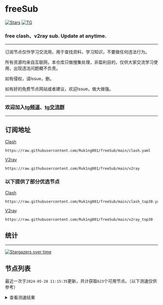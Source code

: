 # freeSub
[![Stars](https://img.shields.io/github/stars/Ruk1ng001/freeSub)](https://github.com/Ruk1ng001/freeSub/stargazers)
[![TG](https://img.shields.io/badge/Telegram-gray?logo=Telegram)](https://t.me/Ruk1ng001)
### free clash、v2ray sub. Update at anytime.

---

订阅节点仅作学习交流用，用于查找资料，学习知识，不要做任何违法行为。

所有资源均来自互联网，本仓库只做搜集处理，非盈利目的，仅供大家交流学习使用，出现违法问题概不负责。

如有侵权，请Issue，删。

如有好的免费节点网站或者建议，欢迎Issue，做大做强。

---

### 欢迎加入[tg频道](https://t.me/Ruk1ng001)、[tg交流群](https://t.me/+-e-b04EE5Cw2NmU1)

---

## 订阅地址
[Clash](https://raw.githubusercontent.com/Ruk1ng001/freeSub/main/clash.yaml)
```
https://raw.githubusercontent.com/Ruk1ng001/freeSub/main/clash.yaml
```
[V2ray](https://raw.githubusercontent.com/Ruk1ng001/freeSub/main/v2ray)
```
https://raw.githubusercontent.com/Ruk1ng001/freeSub/main/v2ray
```
### 以下提供了部分优选节点

[Clash](https://raw.githubusercontent.com/Ruk1ng001/freeSub/main/clash_top30.yaml)
```
https://raw.githubusercontent.com/Ruk1ng001/freeSub/main/clash_top30.yaml
```
[V2ray](https://raw.githubusercontent.com/Ruk1ng001/freeSub/main/v2ray_top30)
```
https://raw.githubusercontent.com/Ruk1ng001/freeSub/main/v2ray_top30
```

## 统计

---

[![Stargazers over time](https://starchart.cc/Ruk1ng001/freeSub.svg)](https://starchart.cc/Ruk1ng001/freeSub)

## 节点列表

最近一次于`2024-05-28 11:15:35`更新，共计获取`623`个可用节点。（以下测速仅供参考）

<details> <summary>查看测速结果</summary>

| 序号 | 节点 | 带宽 | 延迟 |
|:--:|:--:|:--:|:--:|
 | 1 | CN😈github.com/Ruk1ng001_1927071590 | 3.99MB/s | 600.00ms |
 | 2 | CN😈github.com/Ruk1ng001_-459987412 | 3.99MB/s | 664.00ms |
 | 3 | CN😈github.com/Ruk1ng001_-1818707261 | 3.96MB/s | 429.00ms |
 | 4 | CN😈github.com/Ruk1ng001_824627325 | 3.92MB/s | 680.00ms |
 | 5 | CN😈github.com/Ruk1ng001_1032082977 | 3.89MB/s | 546.00ms |
 | 6 | CN😈github.com/Ruk1ng001_660230916 | 3.88MB/s | 545.00ms |
 | 7 | CN😈github.com/Ruk1ng001_-152816684 | 3.83MB/s | 660.00ms |
 | 8 | Americas😈github.com/Ruk1ng001_1616343917 | 3.80MB/s | 570.00ms |
 | 9 | CN😈github.com/Ruk1ng001_-61013056 | 3.79MB/s | 662.00ms |
 | 10 | CN😈github.com/Ruk1ng001_-575303118 | 3.78MB/s | 648.00ms |
 | 11 | CN😈github.com/Ruk1ng001_121861259 | 3.73MB/s | 436.00ms |
 | 12 | CN😈github.com/Ruk1ng001_590316450 | 3.72MB/s | 501.00ms |
 | 13 | CN😈github.com/Ruk1ng001_916681039 | 3.70MB/s | 621.00ms |
 | 14 | CN😈github.com/Ruk1ng001_163791552 | 3.69MB/s | 507.00ms |
 | 15 | CN😈github.com/Ruk1ng001_-1017574049 | 3.69MB/s | 715.00ms |
 | 16 | CN😈github.com/Ruk1ng001_603029658 | 3.68MB/s | 653.00ms |
 | 17 | CN😈github.com/Ruk1ng001_-1034979795 | 3.67MB/s | 524.00ms |
 | 18 | JP😈github.com/Ruk1ng001_301141075 | 3.64MB/s | 794.00ms |
 | 19 | JP😈github.com/Ruk1ng001_-2108404563 | 3.62MB/s | 448.00ms |
 | 20 | Americas😈github.com/Ruk1ng001_-1086462338 | 3.61MB/s | 527.00ms |
 | 21 | CN😈github.com/Ruk1ng001_-1725807921 | 3.55MB/s | 669.00ms |
 | 22 | Americas😈github.com/Ruk1ng001_502405692 | 3.54MB/s | 626.00ms |
 | 23 | CN😈github.com/Ruk1ng001_-2113948591 | 3.50MB/s | 609.00ms |
 | 24 | Americas😈github.com/Ruk1ng001_-811961022 | 3.48MB/s | 545.00ms |
 | 25 | CA😈github.com/Ruk1ng001_463206943 | 3.46MB/s | 589.00ms |
 | 26 | CN😈github.com/Ruk1ng001_-1045089726 | 3.41MB/s | 527.00ms |
 | 27 | CN😈github.com/Ruk1ng001_1223709870 | 3.35MB/s | 693.00ms |
 | 28 | CN😈github.com/Ruk1ng001_695868137 | 3.33MB/s | 756.00ms |
 | 29 | HK😈github.com/Ruk1ng001_-1933063854 | 3.29MB/s | 512.00ms |
 | 30 | JP😈github.com/Ruk1ng001_-688274503 | 3.27MB/s | 647.00ms |
 | 31 | HK😈github.com/Ruk1ng001_1733955725 | 3.26MB/s | 541.00ms |
 | 32 | CH😈github.com/Ruk1ng001_-6495429 | 3.22MB/s | 2309.00ms |
 | 33 | CN😈github.com/Ruk1ng001_1755210456 | 3.17MB/s | 649.00ms |
 | 34 | JP😈github.com/Ruk1ng001_-1354406677 | 3.17MB/s | 543.00ms |
 | 35 | CN😈github.com/Ruk1ng001_739256692 | 3.16MB/s | 757.00ms |
 | 36 | Euro😈github.com/Ruk1ng001_368131660 | 3.13MB/s | 724.00ms |
 | 37 | CN😈github.com/Ruk1ng001_654932439 | 3.12MB/s | 565.00ms |
 | 38 | HK😈github.com/Ruk1ng001_-482122234 | 3.11MB/s | 364.00ms |
 | 39 | CN😈github.com/Ruk1ng001_-1279966270 | 3.06MB/s | 621.00ms |
 | 40 | CN😈github.com/Ruk1ng001_-1885305412 | 3.02MB/s | 703.00ms |
 | 41 | UM😈github.com/Ruk1ng001_-54414134 | 2.97MB/s | 483.00ms |
 | 42 | CN😈github.com/Ruk1ng001_1628061005 | 2.91MB/s | 594.00ms |
 | 43 | CN😈github.com/Ruk1ng001_-537046450 | 2.90MB/s | 752.00ms |
 | 44 | HK😈github.com/Ruk1ng001_1579372612 | 2.90MB/s | 407.00ms |
 | 45 | Americas😈github.com/Ruk1ng001_960327353 | 2.90MB/s | 682.00ms |
 | 46 | CN😈github.com/Ruk1ng001_482506552 | 2.90MB/s | 401.00ms |
 | 47 | Other😈github.com/Ruk1ng001_1005029611 | 2.89MB/s | 430.00ms |
 | 48 | UM😈github.com/Ruk1ng001_1583899179 | 2.86MB/s | 434.00ms |
 | 49 | CN😈github.com/Ruk1ng001_-75567146 | 2.85MB/s | 839.00ms |
 | 50 | CN😈github.com/Ruk1ng001_-1894441488 | 2.81MB/s | 2462.00ms |
 | 51 | CN😈github.com/Ruk1ng001_-616224414 | 2.63MB/s | 495.00ms |
 | 52 | CN😈github.com/Ruk1ng001_999422102 | 2.61MB/s | 889.00ms |
 | 53 | CN😈github.com/Ruk1ng001_-352071234 | 2.45MB/s | 797.00ms |
 | 54 | CH😈github.com/Ruk1ng001_40133612 | 2.40MB/s | 674.00ms |
 | 55 | CH😈github.com/Ruk1ng001_-552074238 | 2.39MB/s | 577.00ms |
 | 56 | KR😈github.com/Ruk1ng001_1227962923 | 2.38MB/s | 783.00ms |
 | 57 | CN😈github.com/Ruk1ng001_-1922129779 | 2.37MB/s | 840.00ms |
 | 58 | Americas😈github.com/Ruk1ng001_-101688596 | 2.36MB/s | 603.00ms |
 | 59 | CN😈github.com/Ruk1ng001_-2074365467 | 2.35MB/s | 653.00ms |
 | 60 | CN😈github.com/Ruk1ng001_-699643286 | 2.32MB/s | 753.00ms |
 | 61 | CN😈github.com/Ruk1ng001_1960369821 | 2.31MB/s | 395.00ms |
 | 62 | SG😈github.com/Ruk1ng001_-566724474 | 2.31MB/s | 489.00ms |
 | 63 | CN😈github.com/Ruk1ng001_265418649 | 2.30MB/s | 731.00ms |
 | 64 | JP😈github.com/Ruk1ng001_-1949256541 | 2.25MB/s | 676.00ms |
 | 65 | CN😈github.com/Ruk1ng001_355517233 | 2.24MB/s | 723.00ms |
 | 66 | JP😈github.com/Ruk1ng001_-1097748096 | 2.22MB/s | 682.00ms |
 | 67 | CN😈github.com/Ruk1ng001_365511842 | 2.20MB/s | 602.00ms |
 | 68 | CN😈github.com/Ruk1ng001_1271067315 | 2.14MB/s | 893.00ms |
 | 69 | UM😈github.com/Ruk1ng001_-357077676 | 2.12MB/s | 918.00ms |
 | 70 | CN😈github.com/Ruk1ng001_908931854 | 2.10MB/s | 793.00ms |
 | 71 | HK😈github.com/Ruk1ng001_-2087116798 | 2.07MB/s | 1276.00ms |
 | 72 | CN😈github.com/Ruk1ng001_1323890954 | 2.06MB/s | 795.00ms |
 | 73 | CN😈github.com/Ruk1ng001_-1518005797 | 2.04MB/s | 627.00ms |
 | 74 | CN😈github.com/Ruk1ng001_477943742 | 2.03MB/s | 834.00ms |
 | 75 | TW😈github.com/Ruk1ng001_823365205 | 2.03MB/s | 381.00ms |
 | 76 | CH😈github.com/Ruk1ng001_1238702783 | 2.00MB/s | 811.00ms |
 | 77 | SG😈github.com/Ruk1ng001_-2026700889 | 1.98MB/s | 393.00ms |
 | 78 | CN😈github.com/Ruk1ng001_-2066242510 | 1.98MB/s | 721.00ms |
 | 79 | HK😈github.com/Ruk1ng001_-902241499 | 1.96MB/s | 1170.00ms |
 | 80 | Americas😈github.com/Ruk1ng001_1704916662 | 1.95MB/s | 1838.00ms |
 | 81 | TW😈github.com/Ruk1ng001_-604235110 | 1.93MB/s | 352.00ms |
 | 82 | CN😈github.com/Ruk1ng001_1903292082 | 1.92MB/s | 531.00ms |
 | 83 | CN😈github.com/Ruk1ng001_1016221803 | 1.88MB/s | 837.00ms |
 | 84 | CH😈github.com/Ruk1ng001_146912623 | 1.88MB/s | 773.00ms |
 | 85 | CN😈github.com/Ruk1ng001_-25292998 | 1.84MB/s | 748.00ms |
 | 86 | CN😈github.com/Ruk1ng001_797834581 | 1.82MB/s | 873.00ms |
 | 87 | CN😈github.com/Ruk1ng001_1191613788 | 1.80MB/s | 918.00ms |
 | 88 | CN😈github.com/Ruk1ng001_-2055905747 | 1.74MB/s | 911.00ms |
 | 89 | UM😈github.com/Ruk1ng001_226075827 | 1.73MB/s | 1451.00ms |
 | 90 | JP😈github.com/Ruk1ng001_-1021714616 | 1.72MB/s | 671.00ms |
 | 91 | UM😈github.com/Ruk1ng001_824361151 | 1.72MB/s | 1445.00ms |
 | 92 | CN😈github.com/Ruk1ng001_18054409 | 1.72MB/s | 1015.00ms |
 | 93 | Other😈github.com/Ruk1ng001_-877574257 | 1.70MB/s | 618.00ms |
 | 94 | CN😈github.com/Ruk1ng001_825794549 | 1.67MB/s | 681.00ms |
 | 95 | JP😈github.com/Ruk1ng001_-1550569535 | 1.65MB/s | 752.00ms |
 | 96 | SG😈github.com/Ruk1ng001_-2065841208 | 1.63MB/s | 371.00ms |
 | 97 | CN😈github.com/Ruk1ng001_-481149240 | 1.63MB/s | 906.00ms |
 | 98 | CN😈github.com/Ruk1ng001_-364640778 | 1.59MB/s | 1158.00ms |
 | 99 | CA😈github.com/Ruk1ng001_-771505478 | 1.59MB/s | 1540.00ms |
 | 100 | US😈github.com/Ruk1ng001_-1461200492 | 1.58MB/s | 1204.00ms |
 | 101 | JP😈github.com/Ruk1ng001_-1057562907 | 1.58MB/s | 1068.00ms |
 | 102 | JP😈github.com/Ruk1ng001_2004102139 | 1.58MB/s | 486.00ms |
 | 103 | CN😈github.com/Ruk1ng001_-218722073 | 1.57MB/s | 898.00ms |
 | 104 | CA😈github.com/Ruk1ng001_432632295 | 1.56MB/s | 1228.00ms |
 | 105 | CN😈github.com/Ruk1ng001_-473564220 | 1.56MB/s | 1165.00ms |
 | 106 | CN😈github.com/Ruk1ng001_1072448742 | 1.55MB/s | 699.00ms |
 | 107 | CA😈github.com/Ruk1ng001_-1967456951 | 1.54MB/s | 1587.00ms |
 | 108 | CA😈github.com/Ruk1ng001_1024170753 | 1.54MB/s | 1280.00ms |
 | 109 | CN😈github.com/Ruk1ng001_-1457532390 | 1.54MB/s | 1019.00ms |
 | 110 | CA😈github.com/Ruk1ng001_1262241565 | 1.53MB/s | 1554.00ms |
 | 111 | JP😈github.com/Ruk1ng001_1938509145 | 1.53MB/s | 592.00ms |
 | 112 | CA😈github.com/Ruk1ng001_-1216419858 | 1.52MB/s | 1713.00ms |
 | 113 | CA😈github.com/Ruk1ng001_-896856930 | 1.52MB/s | 958.00ms |
 | 114 | CN😈github.com/Ruk1ng001_899571250 | 1.50MB/s | 674.00ms |
 | 115 | CA😈github.com/Ruk1ng001_-1952913694 | 1.49MB/s | 1245.00ms |
 | 116 | HK😈github.com/Ruk1ng001_193044642 | 1.49MB/s | 525.00ms |
 | 117 | CA😈github.com/Ruk1ng001_-398383811 | 1.48MB/s | 1237.00ms |
 | 118 | JP😈github.com/Ruk1ng001_-1303006505 | 1.48MB/s | 1402.00ms |
 | 119 | UM😈github.com/Ruk1ng001_-1974925505 | 1.47MB/s | 743.00ms |
 | 120 | CA😈github.com/Ruk1ng001_200979588 | 1.46MB/s | 1454.00ms |
 | 121 | CN😈github.com/Ruk1ng001_-759104754 | 1.45MB/s | 432.00ms |
 | 122 | CA😈github.com/Ruk1ng001_-925372737 | 1.44MB/s | 1274.00ms |
 | 123 | FR😈github.com/Ruk1ng001_-18351539 | 1.44MB/s | 1406.00ms |
 | 124 | CA😈github.com/Ruk1ng001_-1335804858 | 1.41MB/s | 908.00ms |
 | 125 | JP😈github.com/Ruk1ng001_1866555579 | 1.40MB/s | 1449.00ms |
 | 126 | CA😈github.com/Ruk1ng001_-1787101752 | 1.39MB/s | 1839.00ms |
 | 127 | CA😈github.com/Ruk1ng001_-708378092 | 1.39MB/s | 1789.00ms |
 | 128 | UM😈github.com/Ruk1ng001_-2105908316 | 1.38MB/s | 1113.00ms |
 | 129 | CA😈github.com/Ruk1ng001_577571612 | 1.37MB/s | 1355.00ms |
 | 130 | Americas😈github.com/Ruk1ng001_2053352048 | 1.36MB/s | 1360.00ms |
 | 131 | CA😈github.com/Ruk1ng001_-316410428 | 1.35MB/s | 920.00ms |
 | 132 | JP😈github.com/Ruk1ng001_-1501186216 | 1.35MB/s | 982.00ms |
 | 133 | UM😈github.com/Ruk1ng001_-2100159475 | 1.34MB/s | 946.00ms |
 | 134 | CA😈github.com/Ruk1ng001_489497102 | 1.33MB/s | 1130.00ms |
 | 135 | UM😈github.com/Ruk1ng001_1941783802 | 1.33MB/s | 1229.00ms |
 | 136 | CA😈github.com/Ruk1ng001_-213615632 | 1.33MB/s | 992.00ms |
 | 137 | CA😈github.com/Ruk1ng001_-1716620041 | 1.32MB/s | 1398.00ms |
 | 138 | CA😈github.com/Ruk1ng001_1681861153 | 1.32MB/s | 1863.00ms |
 | 139 | CA😈github.com/Ruk1ng001_517322040 | 1.32MB/s | 1861.00ms |
 | 140 | CA😈github.com/Ruk1ng001_692031390 | 1.32MB/s | 1001.00ms |
 | 141 | CN😈github.com/Ruk1ng001_1950986225 | 1.32MB/s | 739.00ms |
 | 142 | Asia😈github.com/Ruk1ng001_745024524 | 1.31MB/s | 984.00ms |
 | 143 | CN😈github.com/Ruk1ng001_1499291798 | 1.30MB/s | 707.00ms |
 | 144 | UM😈github.com/Ruk1ng001_926417356 | 1.30MB/s | 1162.00ms |
 | 145 | CA😈github.com/Ruk1ng001_-1494982010 | 1.30MB/s | 1617.00ms |
 | 146 | UM😈github.com/Ruk1ng001_504772146 | 1.29MB/s | 1114.00ms |
 | 147 | Americas😈github.com/Ruk1ng001_-1771161537 | 1.28MB/s | 1489.00ms |
 | 148 | Americas😈github.com/Ruk1ng001_2101794800 | 1.28MB/s | 1377.00ms |
 | 149 | CN😈github.com/Ruk1ng001_-1687269026 | 1.27MB/s | 1785.00ms |
 | 150 | UM😈github.com/Ruk1ng001_411896381 | 1.25MB/s | 1953.00ms |
 | 151 | UM😈github.com/Ruk1ng001_-33228127 | 1.25MB/s | 1943.00ms |
 | 152 | SG😈github.com/Ruk1ng001_628343702 | 1.24MB/s | 1254.00ms |
 | 153 | CH😈github.com/Ruk1ng001_2102372834 | 1.24MB/s | 935.00ms |
 | 154 | HK😈github.com/Ruk1ng001_-746840979 | 1.24MB/s | 1353.00ms |
 | 155 | UM😈github.com/Ruk1ng001_725739803 | 1.24MB/s | 1966.00ms |
 | 156 | Other😈github.com/Ruk1ng001_-1040721225 | 1.23MB/s | 1931.00ms |
 | 157 | JP😈github.com/Ruk1ng001_1569210954 | 1.23MB/s | 527.00ms |
 | 158 | CA😈github.com/Ruk1ng001_850726388 | 1.22MB/s | 1493.00ms |
 | 159 | TW😈github.com/Ruk1ng001_-1005625977 | 1.22MB/s | 611.00ms |
 | 160 | CA😈github.com/Ruk1ng001_307022608 | 1.22MB/s | 1619.00ms |
 | 161 | UM😈github.com/Ruk1ng001_1281023043 | 1.22MB/s | 1945.00ms |
 | 162 | CA😈github.com/Ruk1ng001_1090519050 | 1.21MB/s | 1848.00ms |
 | 163 | CA😈github.com/Ruk1ng001_-1989250554 | 1.19MB/s | 1065.00ms |
 | 164 | CN😈github.com/Ruk1ng001_-1569915122 | 1.19MB/s | 1505.00ms |
 | 165 | KR😈github.com/Ruk1ng001_-1945634046 | 1.19MB/s | 642.00ms |
 | 166 | CA😈github.com/Ruk1ng001_2145981711 | 1.19MB/s | 1417.00ms |
 | 167 | CA😈github.com/Ruk1ng001_-1229922289 | 1.18MB/s | 1585.00ms |
 | 168 | ChatGPT😈github.com/Ruk1ng001_1076375240 | 1.18MB/s | 1282.00ms |
 | 169 | CA😈github.com/Ruk1ng001_1840301856 | 1.17MB/s | 1634.00ms |
 | 170 | Americas😈github.com/Ruk1ng001_-296575369 | 1.17MB/s | 1912.00ms |
 | 171 | CA😈github.com/Ruk1ng001_-835197746 | 1.16MB/s | 1598.00ms |
 | 172 | CA😈github.com/Ruk1ng001_-12115375 | 1.16MB/s | 1692.00ms |
 | 173 | UM😈github.com/Ruk1ng001_1756145984 | 1.15MB/s | 1150.00ms |
 | 174 | Other😈github.com/Ruk1ng001_-1373054185 | 1.15MB/s | 2081.00ms |
 | 175 | CA😈github.com/Ruk1ng001_-445362946 | 1.15MB/s | 1865.00ms |
 | 176 | CA😈github.com/Ruk1ng001_834795342 | 1.15MB/s | 1637.00ms |
 | 177 | CA😈github.com/Ruk1ng001_-1296741748 | 1.15MB/s | 1632.00ms |
 | 178 | UM😈github.com/Ruk1ng001_-973268451 | 1.15MB/s | 1362.00ms |
 | 179 | CA😈github.com/Ruk1ng001_902126168 | 1.15MB/s | 1631.00ms |
 | 180 | CN😈github.com/Ruk1ng001_-1515620563 | 1.14MB/s | 663.00ms |
 | 181 | CA😈github.com/Ruk1ng001_-1425530055 | 1.14MB/s | 1305.00ms |
 | 182 | JP😈github.com/Ruk1ng001_839126155 | 1.14MB/s | 1163.00ms |
 | 183 | UM😈github.com/Ruk1ng001_-862566499 | 1.14MB/s | 1246.00ms |
 | 184 | UM😈github.com/Ruk1ng001_-373168241 | 1.14MB/s | 1589.00ms |
 | 185 | UM😈github.com/Ruk1ng001_-986054600 | 1.14MB/s | 1598.00ms |
 | 186 | SG😈github.com/Ruk1ng001_848727 | 1.13MB/s | 583.00ms |
 | 187 | CA😈github.com/Ruk1ng001_-1434398084 | 1.13MB/s | 1673.00ms |
 | 188 | CA😈github.com/Ruk1ng001_1050277401 | 1.13MB/s | 1457.00ms |
 | 189 | Other😈github.com/Ruk1ng001_-477146493 | 1.12MB/s | 2157.00ms |
 | 190 | CA😈github.com/Ruk1ng001_-751268571 | 1.12MB/s | 1722.00ms |
 | 191 | CN😈github.com/Ruk1ng001_-509761480 | 1.12MB/s | 1647.00ms |
 | 192 | CA😈github.com/Ruk1ng001_-2085459911 | 1.12MB/s | 1756.00ms |
 | 193 | CA😈github.com/Ruk1ng001_-1946169941 | 1.11MB/s | 1682.00ms |
 | 194 | UM😈github.com/Ruk1ng001_-102191318 | 1.10MB/s | 1126.00ms |
 | 195 | UM😈github.com/Ruk1ng001_724979402 | 1.10MB/s | 1363.00ms |
 | 196 | UM😈github.com/Ruk1ng001_-105667405 | 1.10MB/s | 1750.00ms |
 | 197 | US😈github.com/Ruk1ng001_-725807403 | 1.08MB/s | 1564.00ms |
 | 198 | CA😈github.com/Ruk1ng001_-1896530004 | 1.08MB/s | 1608.00ms |
 | 199 | CA😈github.com/Ruk1ng001_1704870201 | 1.08MB/s | 1984.00ms |
 | 200 | CA😈github.com/Ruk1ng001_-901927851 | 1.07MB/s | 1724.00ms |
 | 201 | CA😈github.com/Ruk1ng001_1019038880 | 1.07MB/s | 1646.00ms |
 | 202 | CA😈github.com/Ruk1ng001_663807944 | 1.07MB/s | 1666.00ms |
 | 203 | CA😈github.com/Ruk1ng001_40017571 | 1.07MB/s | 1571.00ms |
 | 204 | JP😈github.com/Ruk1ng001_1188572540 | 1.07MB/s | 487.00ms |
 | 205 | UM😈github.com/Ruk1ng001_-1895783275 | 1.06MB/s | 1874.00ms |
 | 206 | Americas😈github.com/Ruk1ng001_-1853582604 | 1.06MB/s | 1850.00ms |
 | 207 | CA😈github.com/Ruk1ng001_89083416 | 1.06MB/s | 2019.00ms |
 | 208 | CA😈github.com/Ruk1ng001_-1831591928 | 1.06MB/s | 1683.00ms |
 | 209 | CA😈github.com/Ruk1ng001_1673645169 | 1.05MB/s | 1787.00ms |
 | 210 | CA😈github.com/Ruk1ng001_-453716711 | 1.05MB/s | 1827.00ms |
 | 211 | US😈github.com/Ruk1ng001_-658294386 | 1.05MB/s | 1536.00ms |
 | 212 | US😈github.com/Ruk1ng001_2008536902 | 1.04MB/s | 2527.00ms |
 | 213 | TW😈github.com/Ruk1ng001_-1747887570 | 1.04MB/s | 1461.00ms |
 | 214 | CA😈github.com/Ruk1ng001_336035828 | 1.04MB/s | 1925.00ms |
 | 215 | CA😈github.com/Ruk1ng001_-1818953357 | 1.04MB/s | 1575.00ms |
 | 216 | CA😈github.com/Ruk1ng001_561995180 | 1.03MB/s | 1738.00ms |
 | 217 | CA😈github.com/Ruk1ng001_-459808058 | 1.01MB/s | 1548.00ms |
 | 218 | CA😈github.com/Ruk1ng001_-1182089771 | 1.01MB/s | 1842.00ms |
 | 219 | FR😈github.com/Ruk1ng001_1453595912 | 1018.77KB/s | 925.00ms |
 | 220 | UM😈github.com/Ruk1ng001_664774932 | 1011.90KB/s | 1674.00ms |
 | 221 | CA😈github.com/Ruk1ng001_-1279732692 | 1008.86KB/s | 1514.00ms |
 | 222 | CA😈github.com/Ruk1ng001_1184940032 | 1004.17KB/s | 1722.00ms |
 | 223 | UM😈github.com/Ruk1ng001_303307089 | 991.66KB/s | 1291.00ms |
 | 224 | UM😈github.com/Ruk1ng001_-1996770665 | 987.64KB/s | 926.00ms |
 | 225 | UM😈github.com/Ruk1ng001_-1844703029 | 979.33KB/s | 1640.00ms |
 | 226 | CA😈github.com/Ruk1ng001_-538347527 | 971.62KB/s | 1811.00ms |
 | 227 | RU😈github.com/Ruk1ng001_1816838256 | 971.01KB/s | 1384.00ms |
 | 228 | CA😈github.com/Ruk1ng001_184998897 | 967.00KB/s | 1853.00ms |
 | 229 | CA😈github.com/Ruk1ng001_-274727703 | 966.55KB/s | 1719.00ms |
 | 230 | FR😈github.com/Ruk1ng001_-1182933090 | 963.56KB/s | 951.00ms |
 | 231 | FR😈github.com/Ruk1ng001_1183638361 | 956.07KB/s | 739.00ms |
 | 232 | CA😈github.com/Ruk1ng001_1404508037 | 944.20KB/s | 1535.00ms |
 | 233 | FR😈github.com/Ruk1ng001_-1728010228 | 940.77KB/s | 717.00ms |
 | 234 | DE😈github.com/Ruk1ng001_210974817 | 938.26KB/s | 1538.00ms |
 | 235 | TW😈github.com/Ruk1ng001_1397889987 | 932.34KB/s | 1627.00ms |
 | 236 | Other😈github.com/Ruk1ng001_1771917049 | 932.20KB/s | 902.00ms |
 | 237 | US😈github.com/Ruk1ng001_1819111370 | 931.61KB/s | 1392.00ms |
 | 238 | CH😈github.com/Ruk1ng001_-1772728961 | 929.77KB/s | 414.00ms |
 | 239 | UM😈github.com/Ruk1ng001_-1084823884 | 929.41KB/s | 1016.00ms |
 | 240 | FR😈github.com/Ruk1ng001_1511055292 | 927.79KB/s | 1047.00ms |
 | 241 | CA😈github.com/Ruk1ng001_1007607298 | 926.51KB/s | 1579.00ms |
 | 242 | FR😈github.com/Ruk1ng001_1907252038 | 920.23KB/s | 964.00ms |
 | 243 | PL😈github.com/Ruk1ng001_658470245 | 918.55KB/s | 929.00ms |
 | 244 | FR😈github.com/Ruk1ng001_-1255259185 | 918.01KB/s | 1066.00ms |
 | 245 | CN😈github.com/Ruk1ng001_1121528462 | 917.92KB/s | 565.00ms |
 | 246 | US😈github.com/Ruk1ng001_750938217 | 917.05KB/s | 723.00ms |
 | 247 | CA😈github.com/Ruk1ng001_1458032917 | 915.07KB/s | 1588.00ms |
 | 248 | FR😈github.com/Ruk1ng001_1547493110 | 914.36KB/s | 756.00ms |
 | 249 | FR😈github.com/Ruk1ng001_631136814 | 910.90KB/s | 955.00ms |
 | 250 | CA😈github.com/Ruk1ng001_1810536602 | 910.45KB/s | 1016.00ms |
 | 251 | FR😈github.com/Ruk1ng001_2090908757 | 907.31KB/s | 753.00ms |
 | 252 | FR😈github.com/Ruk1ng001_-1053759612 | 904.30KB/s | 784.00ms |
 | 253 | US😈github.com/Ruk1ng001_-1391849799 | 903.38KB/s | 869.00ms |
 | 254 | Euro😈github.com/Ruk1ng001_1333039919 | 903.18KB/s | 867.00ms |
 | 255 | GB😈github.com/Ruk1ng001_-69782193 | 901.38KB/s | 930.00ms |
 | 256 | FR😈github.com/Ruk1ng001_-903392398 | 900.07KB/s | 962.00ms |
 | 257 | CA😈github.com/Ruk1ng001_961392496 | 899.89KB/s | 1728.00ms |
 | 258 | CA😈github.com/Ruk1ng001_-1623081152 | 898.17KB/s | 1000.00ms |
 | 259 | FR😈github.com/Ruk1ng001_-549524324 | 897.83KB/s | 963.00ms |
 | 260 | CA😈github.com/Ruk1ng001_1885262548 | 897.11KB/s | 1653.00ms |
 | 261 | CA😈github.com/Ruk1ng001_-1409113450 | 892.49KB/s | 1626.00ms |
 | 262 | TW😈github.com/Ruk1ng001_351015876 | 892.01KB/s | 1457.00ms |
 | 263 | CA😈github.com/Ruk1ng001_213192865 | 890.61KB/s | 1501.00ms |
 | 264 | US😈github.com/Ruk1ng001_-424472426 | 888.28KB/s | 1065.00ms |
 | 265 | FR😈github.com/Ruk1ng001_-373948873 | 887.27KB/s | 770.00ms |
 | 266 | CA😈github.com/Ruk1ng001_-2025883988 | 887.24KB/s | 1503.00ms |
 | 267 | FR😈github.com/Ruk1ng001_-379124212 | 886.89KB/s | 1176.00ms |
 | 268 | US😈github.com/Ruk1ng001_-713568614 | 885.90KB/s | 757.00ms |
 | 269 | FR😈github.com/Ruk1ng001_1128113646 | 884.99KB/s | 957.00ms |
 | 270 | US😈github.com/Ruk1ng001_-1926413983 | 883.12KB/s | 752.00ms |
 | 271 | CN😈github.com/Ruk1ng001_-352033963 | 881.59KB/s | 506.00ms |
 | 272 | PL😈github.com/Ruk1ng001_-495237546 | 881.58KB/s | 966.00ms |
 | 273 | CA😈github.com/Ruk1ng001_400971130 | 881.17KB/s | 1464.00ms |
 | 274 | CA😈github.com/Ruk1ng001_279390151 | 880.53KB/s | 1531.00ms |
 | 275 | US😈github.com/Ruk1ng001_-1273765949 | 878.90KB/s | 783.00ms |
 | 276 | FR😈github.com/Ruk1ng001_2045795544 | 877.67KB/s | 1015.00ms |
 | 277 | FR😈github.com/Ruk1ng001_1300892440 | 877.47KB/s | 786.00ms |
 | 278 | PL😈github.com/Ruk1ng001_-547751795 | 876.43KB/s | 962.00ms |
 | 279 | US😈github.com/Ruk1ng001_-1218805652 | 876.36KB/s | 850.00ms |
 | 280 | FR😈github.com/Ruk1ng001_1582206346 | 875.15KB/s | 1377.00ms |
 | 281 | PL😈github.com/Ruk1ng001_2090955147 | 874.30KB/s | 967.00ms |
 | 282 | FR😈github.com/Ruk1ng001_-1556674725 | 873.08KB/s | 798.00ms |
 | 283 | Other😈github.com/Ruk1ng001_1275629138 | 870.09KB/s | 1824.00ms |
 | 284 | FR😈github.com/Ruk1ng001_1063657475 | 868.68KB/s | 783.00ms |
 | 285 | FR😈github.com/Ruk1ng001_1972596040 | 867.91KB/s | 990.00ms |
 | 286 | FR😈github.com/Ruk1ng001_607364820 | 867.65KB/s | 833.00ms |
 | 287 | FR😈github.com/Ruk1ng001_-834642622 | 867.34KB/s | 815.00ms |
 | 288 | PL😈github.com/Ruk1ng001_884534536 | 867.11KB/s | 720.00ms |
 | 289 | PL😈github.com/Ruk1ng001_1831781205 | 867.03KB/s | 743.00ms |
 | 290 | FR😈github.com/Ruk1ng001_-1815876387 | 866.93KB/s | 981.00ms |
 | 291 | PL😈github.com/Ruk1ng001_153672896 | 866.66KB/s | 957.00ms |
 | 292 | CA😈github.com/Ruk1ng001_-1472012229 | 866.37KB/s | 2073.00ms |
 | 293 | FR😈github.com/Ruk1ng001_-790404634 | 865.87KB/s | 1388.00ms |
 | 294 | FR😈github.com/Ruk1ng001_-2096321756 | 865.79KB/s | 793.00ms |
 | 295 | CA😈github.com/Ruk1ng001_1067190068 | 865.03KB/s | 1626.00ms |
 | 296 | FR😈github.com/Ruk1ng001_331755800 | 864.63KB/s | 801.00ms |
 | 297 | FR😈github.com/Ruk1ng001_2065431990 | 864.62KB/s | 805.00ms |
 | 298 | FR😈github.com/Ruk1ng001_1810107631 | 864.19KB/s | 1265.00ms |
 | 299 | CA😈github.com/Ruk1ng001_-1716887754 | 864.02KB/s | 1908.00ms |
 | 300 | US😈github.com/Ruk1ng001_-9489481 | 861.80KB/s | 762.00ms |
 | 301 | CA😈github.com/Ruk1ng001_1372504354 | 860.89KB/s | 1603.00ms |
 | 302 | FR😈github.com/Ruk1ng001_-416544445 | 860.69KB/s | 813.00ms |
 | 303 | FR😈github.com/Ruk1ng001_1645611922 | 860.14KB/s | 792.00ms |
 | 304 | FR😈github.com/Ruk1ng001_1388672434 | 858.96KB/s | 1753.00ms |
 | 305 | PL😈github.com/Ruk1ng001_977269022 | 858.72KB/s | 1003.00ms |
 | 306 | US😈github.com/Ruk1ng001_2123305222 | 858.07KB/s | 1032.00ms |
 | 307 | Other😈github.com/Ruk1ng001_1940271397 | 857.33KB/s | 752.00ms |
 | 308 | FR😈github.com/Ruk1ng001_-552765619 | 857.28KB/s | 798.00ms |
 | 309 | FR😈github.com/Ruk1ng001_1540704172 | 857.26KB/s | 801.00ms |
 | 310 | PL😈github.com/Ruk1ng001_-2129147082 | 856.71KB/s | 1165.00ms |
 | 311 | UM😈github.com/Ruk1ng001_1546286194 | 856.09KB/s | 1561.00ms |
 | 312 | FR😈github.com/Ruk1ng001_-390927278 | 855.63KB/s | 795.00ms |
 | 313 | FR😈github.com/Ruk1ng001_-1663307983 | 855.03KB/s | 806.00ms |
 | 314 | FR😈github.com/Ruk1ng001_628145102 | 854.91KB/s | 804.00ms |
 | 315 | FR😈github.com/Ruk1ng001_955397849 | 854.77KB/s | 1021.00ms |
 | 316 | CN😈github.com/Ruk1ng001_96347317 | 854.67KB/s | 440.00ms |
 | 317 | CA😈github.com/Ruk1ng001_-1787215973 | 853.82KB/s | 1830.00ms |
 | 318 | FR😈github.com/Ruk1ng001_1428602512 | 852.93KB/s | 789.00ms |
 | 319 | GB😈github.com/Ruk1ng001_590632363 | 849.73KB/s | 707.00ms |
 | 320 | FR😈github.com/Ruk1ng001_738482068 | 847.22KB/s | 975.00ms |
 | 321 | FR😈github.com/Ruk1ng001_995614948 | 846.75KB/s | 815.00ms |
 | 322 | PL😈github.com/Ruk1ng001_-1728090304 | 845.61KB/s | 820.00ms |
 | 323 | JP😈github.com/Ruk1ng001_-1332539964 | 844.74KB/s | 606.00ms |
 | 324 | FR😈github.com/Ruk1ng001_2079344206 | 844.49KB/s | 850.00ms |
 | 325 | CA😈github.com/Ruk1ng001_-405288375 | 843.88KB/s | 1626.00ms |
 | 326 | PL😈github.com/Ruk1ng001_430710048 | 842.89KB/s | 802.00ms |
 | 327 | FR😈github.com/Ruk1ng001_-726199911 | 842.47KB/s | 818.00ms |
 | 328 | PL😈github.com/Ruk1ng001_936188442 | 841.85KB/s | 798.00ms |
 | 329 | PL😈github.com/Ruk1ng001_610010861 | 841.26KB/s | 801.00ms |
 | 330 | PL😈github.com/Ruk1ng001_1600282806 | 837.48KB/s | 818.00ms |
 | 331 | PL😈github.com/Ruk1ng001_-336020870 | 837.36KB/s | 1004.00ms |
 | 332 | PL😈github.com/Ruk1ng001_1550423410 | 837.17KB/s | 971.00ms |
 | 333 | FR😈github.com/Ruk1ng001_1458109122 | 836.07KB/s | 816.00ms |
 | 334 | PL😈github.com/Ruk1ng001_121942279 | 834.23KB/s | 820.00ms |
 | 335 | FR😈github.com/Ruk1ng001_-634455245 | 834.22KB/s | 1032.00ms |
 | 336 | PL😈github.com/Ruk1ng001_-1364677211 | 832.35KB/s | 1021.00ms |
 | 337 | FR😈github.com/Ruk1ng001_1514432225 | 829.91KB/s | 835.00ms |
 | 338 | US😈github.com/Ruk1ng001_-192344495 | 826.68KB/s | 1196.00ms |
 | 339 | JP😈github.com/Ruk1ng001_-1035063523 | 826.38KB/s | 540.00ms |
 | 340 | PL😈github.com/Ruk1ng001_-158651700 | 825.20KB/s | 789.00ms |
 | 341 | PL😈github.com/Ruk1ng001_-1202310742 | 824.54KB/s | 986.00ms |
 | 342 | FR😈github.com/Ruk1ng001_475009219 | 823.69KB/s | 1033.00ms |
 | 343 | PL😈github.com/Ruk1ng001_-140596146 | 823.41KB/s | 800.00ms |
 | 344 | FR😈github.com/Ruk1ng001_1037780964 | 821.30KB/s | 828.00ms |
 | 345 | PL😈github.com/Ruk1ng001_216446560 | 821.29KB/s | 775.00ms |
 | 346 | PL😈github.com/Ruk1ng001_-1975363469 | 817.34KB/s | 1048.00ms |
 | 347 | PL😈github.com/Ruk1ng001_1391354938 | 817.11KB/s | 753.00ms |
 | 348 | CA😈github.com/Ruk1ng001_-745706713 | 815.93KB/s | 1496.00ms |
 | 349 | FR😈github.com/Ruk1ng001_589236884 | 810.83KB/s | 799.00ms |
 | 350 | PL😈github.com/Ruk1ng001_-211707764 | 805.46KB/s | 822.00ms |
 | 351 | FR😈github.com/Ruk1ng001_1158107128 | 804.93KB/s | 817.00ms |
 | 352 | US😈github.com/Ruk1ng001_-885095444 | 803.55KB/s | 1134.00ms |
 | 353 | CN😈github.com/Ruk1ng001_-460487453 | 802.83KB/s | 1330.00ms |
 | 354 | UM😈github.com/Ruk1ng001_39863998 | 802.65KB/s | 2497.00ms |
 | 355 | US😈github.com/Ruk1ng001_152166326 | 800.00KB/s | 792.00ms |
 | 356 | CN😈github.com/Ruk1ng001_1654191573 | 799.40KB/s | 1305.00ms |
 | 357 | CA😈github.com/Ruk1ng001_665994493 | 799.07KB/s | 1036.00ms |
 | 358 | CA😈github.com/Ruk1ng001_-1094104911 | 794.25KB/s | 1522.00ms |
 | 359 | US😈github.com/Ruk1ng001_790854164 | 793.88KB/s | 833.00ms |
 | 360 | FR😈github.com/Ruk1ng001_789564023 | 793.56KB/s | 796.00ms |
 | 361 | CA😈github.com/Ruk1ng001_-56699662 | 793.10KB/s | 978.00ms |
 | 362 | CA😈github.com/Ruk1ng001_1090084099 | 789.67KB/s | 1081.00ms |
 | 363 | GB😈github.com/Ruk1ng001_-1780153314 | 788.55KB/s | 772.00ms |
 | 364 | PL😈github.com/Ruk1ng001_-711640898 | 787.98KB/s | 1001.00ms |
 | 365 | SG😈github.com/Ruk1ng001_-981928409 | 787.59KB/s | 365.00ms |
 | 366 | CN😈github.com/Ruk1ng001_-1134318855 | 787.08KB/s | 1278.00ms |
 | 367 | CA😈github.com/Ruk1ng001_-1144823301 | 786.68KB/s | 1685.00ms |
 | 368 | CN😈github.com/Ruk1ng001_-1628510844 | 786.28KB/s | 1287.00ms |
 | 369 | US😈github.com/Ruk1ng001_1878698898 | 783.48KB/s | 764.00ms |
 | 370 | CA😈github.com/Ruk1ng001_1132634313 | 782.66KB/s | 963.00ms |
 | 371 | CN😈github.com/Ruk1ng001_1227375562 | 777.14KB/s | 1380.00ms |
 | 372 | CA😈github.com/Ruk1ng001_1709866853 | 775.21KB/s | 1496.00ms |
 | 373 | UM😈github.com/Ruk1ng001_1099959111 | 773.69KB/s | 932.00ms |
 | 374 | UM😈github.com/Ruk1ng001_-1090185355 | 771.76KB/s | 1457.00ms |
 | 375 | CA😈github.com/Ruk1ng001_-2076773110 | 769.85KB/s | 1565.00ms |
 | 376 | FR😈github.com/Ruk1ng001_-1611703640 | 766.32KB/s | 1121.00ms |
 | 377 | US😈github.com/Ruk1ng001_-1591541622 | 763.09KB/s | 1242.00ms |
 | 378 | CA😈github.com/Ruk1ng001_-1890001595 | 757.13KB/s | 1519.00ms |
 | 379 | CN😈github.com/Ruk1ng001_-1874646533 | 756.41KB/s | 1320.00ms |
 | 380 | CA😈github.com/Ruk1ng001_-1615409974 | 755.01KB/s | 1514.00ms |
 | 381 | CH😈github.com/Ruk1ng001_1616468470 | 751.19KB/s | 1480.00ms |
 | 382 | CN😈github.com/Ruk1ng001_1002144043 | 750.21KB/s | 1349.00ms |
 | 383 | JP😈github.com/Ruk1ng001_-517696060 | 749.35KB/s | 512.00ms |
 | 384 | CA😈github.com/Ruk1ng001_655327623 | 749.28KB/s | 1785.00ms |
 | 385 | US😈github.com/Ruk1ng001_588822368 | 743.22KB/s | 1226.00ms |
 | 386 | PL😈github.com/Ruk1ng001_506080190 | 741.60KB/s | 805.00ms |
 | 387 | CH😈github.com/Ruk1ng001_536822818 | 739.92KB/s | 684.00ms |
 | 388 | US😈github.com/Ruk1ng001_787526325 | 734.34KB/s | 753.00ms |
 | 389 | CA😈github.com/Ruk1ng001_-325878939 | 730.07KB/s | 1560.00ms |
 | 390 | US😈github.com/Ruk1ng001_34491053 | 727.17KB/s | 754.00ms |
 | 391 | CA😈github.com/Ruk1ng001_931801712 | 727.17KB/s | 1940.00ms |
 | 392 | CN😈github.com/Ruk1ng001_-1593801747 | 726.59KB/s | 1308.00ms |
 | 393 | CA😈github.com/Ruk1ng001_-344366880 | 724.41KB/s | 1766.00ms |
 | 394 | JP😈github.com/Ruk1ng001_118365489 | 723.66KB/s | 1379.00ms |
 | 395 | PL😈github.com/Ruk1ng001_190978668 | 723.07KB/s | 986.00ms |
 | 396 | CN😈github.com/Ruk1ng001_1574116117 | 720.62KB/s | 1342.00ms |
 | 397 | KZ😈github.com/Ruk1ng001_-581594089 | 719.32KB/s | 914.00ms |
 | 398 | US😈github.com/Ruk1ng001_1650935518 | 716.54KB/s | 775.00ms |
 | 399 | SG😈github.com/Ruk1ng001_-2134427733 | 713.23KB/s | 394.00ms |
 | 400 | UM😈github.com/Ruk1ng001_-1986465562 | 713.10KB/s | 1261.00ms |
 | 401 | GB😈github.com/Ruk1ng001_-1570583276 | 712.60KB/s | 754.00ms |
 | 402 | CN😈github.com/Ruk1ng001_976140117 | 711.25KB/s | 1493.00ms |
 | 403 | CN😈github.com/Ruk1ng001_-436032457 | 710.97KB/s | 1403.00ms |
 | 404 | ID😈github.com/Ruk1ng001_1022311170 | 705.57KB/s | 1248.00ms |
 | 405 | CN😈github.com/Ruk1ng001_1881309047 | 704.29KB/s | 1427.00ms |
 | 406 | CN😈github.com/Ruk1ng001_1785598139 | 703.20KB/s | 1887.00ms |
 | 407 | SG😈github.com/Ruk1ng001_2021478874 | 698.18KB/s | 462.00ms |
 | 408 | UM😈github.com/Ruk1ng001_-95877100 | 695.88KB/s | 1307.00ms |
 | 409 | NL😈github.com/Ruk1ng001_1245933004 | 694.55KB/s | 1247.00ms |
 | 410 | CA😈github.com/Ruk1ng001_-367652200 | 691.51KB/s | 1461.00ms |
 | 411 | SG😈github.com/Ruk1ng001_-442432820 | 670.90KB/s | 1405.00ms |
 | 412 | PL😈github.com/Ruk1ng001_727207495 | 669.59KB/s | 1108.00ms |
 | 413 | PL😈github.com/Ruk1ng001_-72080606 | 668.51KB/s | 1016.00ms |
 | 414 | CN😈github.com/Ruk1ng001_399503400 | 662.46KB/s | 1401.00ms |
 | 415 | GB😈github.com/Ruk1ng001_-183753107 | 659.73KB/s | 1179.00ms |
 | 416 | Other😈github.com/Ruk1ng001_-1538600201 | 657.67KB/s | 1011.00ms |
 | 417 | GB😈github.com/Ruk1ng001_1073121182 | 656.42KB/s | 1184.00ms |
 | 418 | PL😈github.com/Ruk1ng001_-1409690240 | 654.94KB/s | 1002.00ms |
 | 419 | Euro😈github.com/Ruk1ng001_1160767896 | 654.30KB/s | 1271.00ms |
 | 420 | GB😈github.com/Ruk1ng001_591145383 | 651.39KB/s | 744.00ms |
 | 421 | CN😈github.com/Ruk1ng001_1988319447 | 650.23KB/s | 520.00ms |
 | 422 | CN😈github.com/Ruk1ng001_705449927 | 650.03KB/s | 1470.00ms |
 | 423 | CA😈github.com/Ruk1ng001_-422357612 | 649.84KB/s | 937.00ms |
 | 424 | PL😈github.com/Ruk1ng001_-78977996 | 648.21KB/s | 1296.00ms |
 | 425 | Other😈github.com/Ruk1ng001_917122743 | 646.03KB/s | 472.00ms |
 | 426 | CN😈github.com/Ruk1ng001_1843838071 | 644.51KB/s | 1456.00ms |
 | 427 | GB😈github.com/Ruk1ng001_746654693 | 641.51KB/s | 1216.00ms |
 | 428 | CN😈github.com/Ruk1ng001_-1782810545 | 640.42KB/s | 1401.00ms |
 | 429 | PL😈github.com/Ruk1ng001_-1469094614 | 637.54KB/s | 1098.00ms |
 | 430 | CH😈github.com/Ruk1ng001_-2047865783 | 634.86KB/s | 565.00ms |
 | 431 | GB😈github.com/Ruk1ng001_2030097115 | 633.29KB/s | 1187.00ms |
 | 432 | JP😈github.com/Ruk1ng001_864291881 | 633.13KB/s | 587.00ms |
 | 433 | CN😈github.com/Ruk1ng001_-398884630 | 627.47KB/s | 1198.00ms |
 | 434 | CN😈github.com/Ruk1ng001_-937912145 | 627.38KB/s | 1965.00ms |
 | 435 | CN😈github.com/Ruk1ng001_537183224 | 622.00KB/s | 913.00ms |
 | 436 | US😈github.com/Ruk1ng001_796916901 | 621.75KB/s | 815.00ms |
 | 437 | CN😈github.com/Ruk1ng001_1708283347 | 621.13KB/s | 1108.00ms |
 | 438 | UM😈github.com/Ruk1ng001_-493731111 | 618.42KB/s | 592.00ms |
 | 439 | NL😈github.com/Ruk1ng001_737807984 | 612.20KB/s | 937.00ms |
 | 440 | US😈github.com/Ruk1ng001_867985411 | 610.30KB/s | 1167.00ms |
 | 441 | NL😈github.com/Ruk1ng001_-159133177 | 603.87KB/s | 1135.00ms |
 | 442 | JP😈github.com/Ruk1ng001_-266604447 | 603.79KB/s | 587.00ms |
 | 443 | DE😈github.com/Ruk1ng001_-1659363452 | 599.27KB/s | 1043.00ms |
 | 444 | JP😈github.com/Ruk1ng001_-360716951 | 595.25KB/s | 672.00ms |
 | 445 | PL😈github.com/Ruk1ng001_2003694128 | 585.56KB/s | 1240.00ms |
 | 446 | CN😈github.com/Ruk1ng001_-2133440890 | 585.14KB/s | 955.00ms |
 | 447 | CA😈github.com/Ruk1ng001_-2122501714 | 584.26KB/s | 1566.00ms |
 | 448 | NL😈github.com/Ruk1ng001_-1424565475 | 578.98KB/s | 893.00ms |
 | 449 | CA😈github.com/Ruk1ng001_-2025837458 | 573.44KB/s | 2026.00ms |
 | 450 | CN😈github.com/Ruk1ng001_2121892508 | 564.38KB/s | 1071.00ms |
 | 451 | GB😈github.com/Ruk1ng001_1995584695 | 564.30KB/s | 927.00ms |
 | 452 | GB😈github.com/Ruk1ng001_-604713068 | 562.84KB/s | 887.00ms |
 | 453 | CN😈github.com/Ruk1ng001_-1895904175 | 558.32KB/s | 921.00ms |
 | 454 | CH😈github.com/Ruk1ng001_-1369929479 | 556.75KB/s | 1261.00ms |
 | 455 | NL😈github.com/Ruk1ng001_6316581 | 555.70KB/s | 970.00ms |
 | 456 | CA😈github.com/Ruk1ng001_-159439833 | 554.81KB/s | 1645.00ms |
 | 457 | CA😈github.com/Ruk1ng001_1165151255 | 553.49KB/s | 1606.00ms |
 | 458 | GB😈github.com/Ruk1ng001_-1526380163 | 553.07KB/s | 920.00ms |
 | 459 | CN😈github.com/Ruk1ng001_-1851487078 | 552.84KB/s | 1482.00ms |
 | 460 | PL😈github.com/Ruk1ng001_1125987866 | 536.54KB/s | 811.00ms |
 | 461 | PL😈github.com/Ruk1ng001_-1541685197 | 536.48KB/s | 821.00ms |
 | 462 | CA😈github.com/Ruk1ng001_-268652047 | 534.97KB/s | 2016.00ms |
 | 463 | SG😈github.com/Ruk1ng001_-386980286 | 529.44KB/s | 789.00ms |
 | 464 | CA😈github.com/Ruk1ng001_-582961225 | 527.28KB/s | 1979.00ms |
 | 465 | JP😈github.com/Ruk1ng001_1728135947 | 514.27KB/s | 563.00ms |
 | 466 | DE😈github.com/Ruk1ng001_-397951513 | 507.37KB/s | 1566.00ms |
 | 467 | CN😈github.com/Ruk1ng001_1279534408 | 501.96KB/s | 1639.00ms |
 | 468 | CA😈github.com/Ruk1ng001_-1833217952 | 498.61KB/s | 1554.00ms |
 | 469 | JP😈github.com/Ruk1ng001_2073359931 | 498.31KB/s | 675.00ms |
 | 470 | PL😈github.com/Ruk1ng001_-999976788 | 497.92KB/s | 807.00ms |
 | 471 | PL😈github.com/Ruk1ng001_-1389362920 | 495.73KB/s | 970.00ms |
 | 472 | CN😈github.com/Ruk1ng001_-1180987789 | 494.53KB/s | 488.00ms |
 | 473 | Other😈github.com/Ruk1ng001_1604151024 | 486.10KB/s | 418.00ms |
 | 474 | PL😈github.com/Ruk1ng001_2061265995 | 485.93KB/s | 1097.00ms |
 | 475 | SG😈github.com/Ruk1ng001_120470051 | 466.57KB/s | 419.00ms |
 | 476 | PL😈github.com/Ruk1ng001_1730099612 | 451.86KB/s | 1022.00ms |
 | 477 | CA😈github.com/Ruk1ng001_-1340086646 | 447.98KB/s | 1648.00ms |
 | 478 | PL😈github.com/Ruk1ng001_1367369137 | 435.48KB/s | 751.00ms |
 | 479 | CA😈github.com/Ruk1ng001_1904030223 | 428.23KB/s | 1601.00ms |
 | 480 | CA😈github.com/Ruk1ng001_102931221 | 426.13KB/s | 1491.00ms |
 | 481 | PE😈github.com/Ruk1ng001_-1919745203 | 423.08KB/s | 1422.00ms |
 | 482 | CA😈github.com/Ruk1ng001_383300484 | 417.18KB/s | 1816.00ms |
 | 483 | FR😈github.com/Ruk1ng001_1837942177 | 416.15KB/s | 2049.00ms |
 | 484 | NL😈github.com/Ruk1ng001_-1308147619 | 411.02KB/s | 2041.00ms |
 | 485 | NL😈github.com/Ruk1ng001_-1459440406 | 397.02KB/s | 915.00ms |
 | 486 | CA😈github.com/Ruk1ng001_1949834308 | 396.75KB/s | 1720.00ms |
 | 487 | FI😈github.com/Ruk1ng001_366730994 | 394.85KB/s | 1067.00ms |
 | 488 | Other😈github.com/Ruk1ng001_-553933340 | 384.68KB/s | 1234.00ms |
 | 489 | CH😈github.com/Ruk1ng001_-1696988556 | 376.47KB/s | 528.00ms |
 | 490 | PL😈github.com/Ruk1ng001_628322009 | 375.52KB/s | 1020.00ms |
 | 491 | CA😈github.com/Ruk1ng001_779087086 | 374.42KB/s | 1936.00ms |
 | 492 | CA😈github.com/Ruk1ng001_1678970574 | 373.13KB/s | 1446.00ms |
 | 493 | CA😈github.com/Ruk1ng001_1804542208 | 372.44KB/s | 1867.00ms |
 | 494 | Other😈github.com/Ruk1ng001_369549477 | 359.92KB/s | 1037.00ms |
 | 495 | CA😈github.com/Ruk1ng001_1321590311 | 355.45KB/s | 2742.00ms |
 | 496 | CN😈github.com/Ruk1ng001_-736626195 | 354.35KB/s | 1580.00ms |
 | 497 | CA😈github.com/Ruk1ng001_2062865242 | 341.90KB/s | 2025.00ms |
 | 498 | US😈github.com/Ruk1ng001_142620190 | 339.68KB/s | 1576.00ms |
 | 499 | CA😈github.com/Ruk1ng001_-824022223 | 338.77KB/s | 2505.00ms |
 | 500 | CA😈github.com/Ruk1ng001_-856622084 | 337.24KB/s | 2531.00ms |
 | 501 | CA😈github.com/Ruk1ng001_403432722 | 335.30KB/s | 2490.00ms |
 | 502 | CN😈github.com/Ruk1ng001_2106876713 | 332.78KB/s | 1559.00ms |
 | 503 | CA😈github.com/Ruk1ng001_-929620169 | 322.16KB/s | 1697.00ms |
 | 504 | CA😈github.com/Ruk1ng001_9008673 | 321.84KB/s | 1614.00ms |
 | 505 | FR😈github.com/Ruk1ng001_-404911409 | 319.79KB/s | 1226.00ms |
 | 506 | Euro😈github.com/Ruk1ng001_1472696902 | 319.41KB/s | 751.00ms |
 | 507 | CA😈github.com/Ruk1ng001_-1344744970 | 316.71KB/s | 1440.00ms |
 | 508 | PE😈github.com/Ruk1ng001_-795583104 | 312.58KB/s | 1504.00ms |
 | 509 | CA😈github.com/Ruk1ng001_286035895 | 307.97KB/s | 1706.00ms |
 | 510 | UM😈github.com/Ruk1ng001_-126914302 | 305.91KB/s | 2725.00ms |
 | 511 | CA😈github.com/Ruk1ng001_1223759801 | 304.33KB/s | 1977.00ms |
 | 512 | CA😈github.com/Ruk1ng001_1115126583 | 301.47KB/s | 2141.00ms |
 | 513 | UM😈github.com/Ruk1ng001_1428576261 | 290.44KB/s | 2000.00ms |
 | 514 | HK😈github.com/Ruk1ng001_-1906222620 | 289.92KB/s | 658.00ms |
 | 515 | UM😈github.com/Ruk1ng001_-2100351759 | 286.34KB/s | 1199.00ms |
 | 516 | PL😈github.com/Ruk1ng001_232560701 | 284.85KB/s | 811.00ms |
 | 517 | Americas😈github.com/Ruk1ng001_-877358675 | 279.20KB/s | 2359.00ms |
 | 518 | PL😈github.com/Ruk1ng001_1939085576 | 276.10KB/s | 958.00ms |
 | 519 | AU😈github.com/Ruk1ng001_-50406899 | 275.75KB/s | 1978.00ms |
 | 520 | Other😈github.com/Ruk1ng001_658831828 | 275.62KB/s | 1383.00ms |
 | 521 | GB😈github.com/Ruk1ng001_-505961451 | 274.45KB/s | 889.00ms |
 | 522 | CA😈github.com/Ruk1ng001_-1607020291 | 273.54KB/s | 2267.00ms |
 | 523 | CA😈github.com/Ruk1ng001_1241718615 | 271.09KB/s | 1644.00ms |
 | 524 | UM😈github.com/Ruk1ng001_459534470 | 270.81KB/s | 1288.00ms |
 | 525 | CN😈github.com/Ruk1ng001_-1491040901 | 261.86KB/s | 1704.00ms |
 | 526 | ZA😈github.com/Ruk1ng001_447077478 | 257.39KB/s | 1209.00ms |
 | 527 | FR😈github.com/Ruk1ng001_-430056110 | 256.83KB/s | 1013.00ms |
 | 528 | FR😈github.com/Ruk1ng001_-1668610897 | 253.37KB/s | 998.00ms |
 | 529 | PL😈github.com/Ruk1ng001_-728563756 | 252.41KB/s | 2002.00ms |
 | 530 | GB😈github.com/Ruk1ng001_153628593 | 247.60KB/s | 916.00ms |
 | 531 | UM😈github.com/Ruk1ng001_2054894954 | 246.93KB/s | 1307.00ms |
 | 532 | CA😈github.com/Ruk1ng001_-1163513207 | 242.86KB/s | 2310.00ms |
 | 533 | SG😈github.com/Ruk1ng001_-869093871 | 242.45KB/s | 499.00ms |
 | 534 | GB😈github.com/Ruk1ng001_2107191293 | 235.33KB/s | 696.00ms |
 | 535 | CA😈github.com/Ruk1ng001_1205496303 | 232.86KB/s | 1680.00ms |
 | 536 | US😈github.com/Ruk1ng001_933464242 | 231.03KB/s | 1894.00ms |
 | 537 | Other😈github.com/Ruk1ng001_1916592945 | 231.02KB/s | 475.00ms |
 | 538 | PL😈github.com/Ruk1ng001_-967417382 | 229.59KB/s | 1694.00ms |
 | 539 | CA😈github.com/Ruk1ng001_741077024 | 227.14KB/s | 1628.00ms |
 | 540 | SG😈github.com/Ruk1ng001_805306763 | 226.77KB/s | 1238.00ms |
 | 541 | AL😈github.com/Ruk1ng001_1243055386 | 221.05KB/s | 1373.00ms |
 | 542 | KR😈github.com/Ruk1ng001_-882163439 | 220.04KB/s | 1262.00ms |
 | 543 | CA😈github.com/Ruk1ng001_-1302396452 | 216.73KB/s | 1655.00ms |
 | 544 | JP😈github.com/Ruk1ng001_-1068815478 | 208.74KB/s | 478.00ms |
 | 545 | UM😈github.com/Ruk1ng001_-1462378433 | 203.08KB/s | 1590.00ms |
 | 546 | CA😈github.com/Ruk1ng001_-2111222179 | 202.23KB/s | 2670.00ms |
 | 547 | SG😈github.com/Ruk1ng001_982740961 | 198.53KB/s | 505.00ms |
 | 548 | PL😈github.com/Ruk1ng001_-274181699 | 196.36KB/s | 1026.00ms |
 | 549 | CN😈github.com/Ruk1ng001_1960632347 | 192.28KB/s | 817.00ms |
 | 550 | CA😈github.com/Ruk1ng001_-1420202521 | 192.10KB/s | 1399.00ms |
 | 551 | GB😈github.com/Ruk1ng001_-930683319 | 190.16KB/s | 906.00ms |
 | 552 | CA😈github.com/Ruk1ng001_838883889 | 189.20KB/s | 1486.00ms |
 | 553 | KR😈github.com/Ruk1ng001_1125428472 | 188.16KB/s | 1725.00ms |
 | 554 | CH😈github.com/Ruk1ng001_118412092 | 187.03KB/s | 441.00ms |
 | 555 | CA😈github.com/Ruk1ng001_1295306959 | 183.14KB/s | 2523.00ms |
 | 556 | CH😈github.com/Ruk1ng001_-1297579895 | 182.51KB/s | 1643.00ms |
 | 557 | JP😈github.com/Ruk1ng001_-347454935 | 181.69KB/s | 932.00ms |
 | 558 | CN😈github.com/Ruk1ng001_-187814733 | 181.13KB/s | 1457.00ms |
 | 559 | CN😈github.com/Ruk1ng001_512660006 | 176.92KB/s | 856.00ms |
 | 560 | US😈github.com/Ruk1ng001_-465892498 | 172.24KB/s | 1029.00ms |
 | 561 | CN😈github.com/Ruk1ng001_-1403292259 | 172.09KB/s | 1680.00ms |
 | 562 | SG😈github.com/Ruk1ng001_-1533174807 | 170.51KB/s | 569.00ms |
 | 563 | US😈github.com/Ruk1ng001_912629114 | 168.62KB/s | 1558.00ms |
 | 564 | CN😈github.com/Ruk1ng001_571172852 | 165.30KB/s | 1723.00ms |
 | 565 | CN😈github.com/Ruk1ng001_1745480673 | 154.49KB/s | 1741.00ms |
 | 566 | CN😈github.com/Ruk1ng001_-276511310 | 153.37KB/s | 1746.00ms |
 | 567 | AT😈github.com/Ruk1ng001_1538035600 | 152.80KB/s | 1116.00ms |
 | 568 | DE😈github.com/Ruk1ng001_1796700239 | 145.92KB/s | 1821.00ms |
 | 569 | CA😈github.com/Ruk1ng001_-2022805188 | 145.88KB/s | 1543.00ms |
 | 570 | JP😈github.com/Ruk1ng001_-40355124 | 145.07KB/s | 1324.00ms |
 | 571 | US😈github.com/Ruk1ng001_-1298904919 | 144.17KB/s | 893.00ms |
 | 572 | CA😈github.com/Ruk1ng001_-1734462663 | 144.12KB/s | 2536.00ms |
 | 573 | Americas😈github.com/Ruk1ng001_-451474164 | 143.70KB/s | 2121.00ms |
 | 574 | CN😈github.com/Ruk1ng001_-1929284633 | 143.20KB/s | 907.00ms |
 | 575 | SG😈github.com/Ruk1ng001_1977122638 | 142.45KB/s | 1769.00ms |
 | 576 | ZA😈github.com/Ruk1ng001_-782562500 | 141.18KB/s | 1245.00ms |
 | 577 | SG😈github.com/Ruk1ng001_-414846659 | 141.07KB/s | 2046.00ms |
 | 578 | UM😈github.com/Ruk1ng001_-166003399 | 140.97KB/s | 1581.00ms |
 | 579 | CN😈github.com/Ruk1ng001_1852900992 | 139.56KB/s | 1826.00ms |
 | 580 | CN😈github.com/Ruk1ng001_-989331525 | 138.69KB/s | 1164.00ms |
 | 581 | CN😈github.com/Ruk1ng001_500747398 | 137.22KB/s | 1858.00ms |
 | 582 | CN😈github.com/Ruk1ng001_-626842329 | 136.97KB/s | 1755.00ms |
 | 583 | UM😈github.com/Ruk1ng001_528691366 | 135.86KB/s | 1832.00ms |
 | 584 | Euro😈github.com/Ruk1ng001_1831520982 | 135.06KB/s | 1838.00ms |
 | 585 | CH😈github.com/Ruk1ng001_-1605186074 | 134.97KB/s | 1427.00ms |
 | 586 | TW😈github.com/Ruk1ng001_-394796428 | 130.34KB/s | 2776.00ms |
 | 587 | SG😈github.com/Ruk1ng001_-1967551594 | 130.20KB/s | 800.00ms |
 | 588 | CN😈github.com/Ruk1ng001_-324042234 | 128.91KB/s | 901.00ms |
 | 589 | CN😈github.com/Ruk1ng001_-623479422 | 128.52KB/s | 895.00ms |
 | 590 | Other😈github.com/Ruk1ng001_70921623 | 127.22KB/s | 1899.00ms |
 | 591 | CN😈github.com/Ruk1ng001_74945954 | 127.21KB/s | 2005.00ms |
 | 592 | Euro😈github.com/Ruk1ng001_2099714449 | 125.79KB/s | 1896.00ms |
 | 593 | US😈github.com/Ruk1ng001_-1248491955 | 124.40KB/s | 2331.00ms |
 | 594 | CA😈github.com/Ruk1ng001_-52781279 | 124.23KB/s | 2205.00ms |
 | 595 | CN😈github.com/Ruk1ng001_-492377739 | 121.71KB/s | 1493.00ms |
 | 596 | CN😈github.com/Ruk1ng001_1794592592 | 121.59KB/s | 1225.00ms |
 | 597 | CN😈github.com/Ruk1ng001_1673641397 | 121.57KB/s | 910.00ms |
 | 598 | HK😈github.com/Ruk1ng001_-616298652 | 118.25KB/s | 2885.00ms |
 | 599 | Asia😈github.com/Ruk1ng001_362505136 | 117.78KB/s | 2284.00ms |
 | 600 | CA😈github.com/Ruk1ng001_-1982420643 | 117.29KB/s | 1840.00ms |
 | 601 | JP😈github.com/Ruk1ng001_-1696905495 | 116.08KB/s | 2081.00ms |
 | 602 | CN😈github.com/Ruk1ng001_706619102 | 113.64KB/s | 1285.00ms |
 | 603 | US😈github.com/Ruk1ng001_295849415 | 111.51KB/s | 2098.00ms |
 | 604 | CA😈github.com/Ruk1ng001_-1555121432 | 110.64KB/s | 2166.00ms |
 | 605 | Other😈github.com/Ruk1ng001_805204726 | 106.82KB/s | 873.00ms |
 | 606 | Euro😈github.com/Ruk1ng001_45319295 | 106.34KB/s | 2091.00ms |
 | 607 | HK😈github.com/Ruk1ng001_-1620562702 | 105.84KB/s | 1339.00ms |
 | 608 | RU😈github.com/Ruk1ng001_255757472 | 104.27KB/s | 2191.00ms |
 | 609 | UM😈github.com/Ruk1ng001_-234558492 | 104.13KB/s | 2122.00ms |
 | 610 | CH😈github.com/Ruk1ng001_-986139876 | 102.38KB/s | 1646.00ms |
 | 611 | CA😈github.com/Ruk1ng001_-1287843981 | 98.60KB/s | 2771.00ms |
 | 612 | SG😈github.com/Ruk1ng001_578114619 | 98.08KB/s | 1771.00ms |
 | 613 | CN😈github.com/Ruk1ng001_1756240449 | 97.11KB/s | 1347.00ms |
 | 614 | CN😈github.com/Ruk1ng001_-521648984 | 95.97KB/s | 1378.00ms |
 | 615 | HK😈github.com/Ruk1ng001_44098467 | 90.57KB/s | 1942.00ms |
 | 616 | CH😈github.com/Ruk1ng001_-1815815015 | 89.12KB/s | 1605.00ms |
 | 617 | CN😈github.com/Ruk1ng001_838451797 | 78.95KB/s | 1695.00ms |
 | 618 | FR😈github.com/Ruk1ng001_-1673573971 | 67.63KB/s | 978.00ms |
 | 619 | CN😈github.com/Ruk1ng001_907012939 | 65.63KB/s | 945.00ms |
 | 620 | CA😈github.com/Ruk1ng001_1844666477 | 61.72KB/s | 1832.00ms |
 | 621 | GB😈github.com/Ruk1ng001_1896073365 | 61.13KB/s | 927.00ms |
 | 622 | VN😈github.com/Ruk1ng001_886551404 | 60.59KB/s | 1916.00ms |
 | 623 | CN😈github.com/Ruk1ng001_-1643950267 | 60.58KB/s | 820.00ms |


</details>